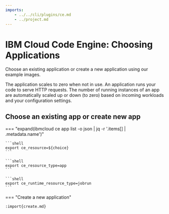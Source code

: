 ```yaml
---
imports:
    - ../../cli/plugins/ce.md
    - ../project.md
---
```


# IBM Cloud Code Engine: Choosing Applications

Choose an existing application or create a new application using our example images.

The application scales to zero when not in use. An application runs your code to serve HTTP requests. The number of running instances of an app are automatically scaled up or down (to zero) based on incoming workloads and your configuration settings.

## Choose an existing app or create new app

=== "expand(ibmcloud ce app list -o json | jq -r '.items[] | .metadata.name')"

    ```shell
    export ce_resource=${choice}
    ```

    ```shell
    export ce_resource_type=app
    ```

    ```shell
    export ce_runtime_resource_type=jobrun
    ```

=== "Create a new application"

    :import{create.md}